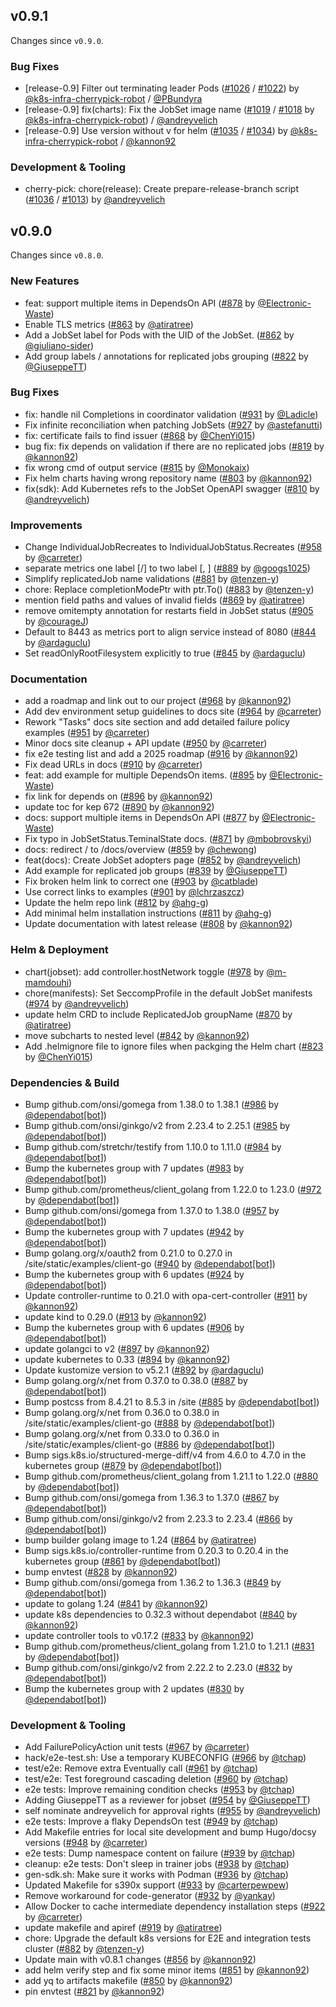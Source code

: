 ## v0.9.1

Changes since `v0.9.0`.

### Bug Fixes

- \[release-0.9\] Filter out terminating leader Pods ([#1026](https://github.com/kubernetes-sigs/jobset/pull/1026) / [#1022](https://github.com/kubernetes-sigs/jobset/pull/1022)) by [@k8s-infra-cherrypick-robot](https://github.com/k8s-infra-cherrypick-robot) / [@PBundyra](https://github.com/PBundyra)
- \[release-0.9\] fix(charts): Fix the JobSet image name ([#1019](https://github.com/kubernetes-sigs/jobset/pull/1019) / [#1018](https://github.com/kubernetes-sigs/jobset/pull/1018) by [@k8s-infra-cherrypick-robot](https://github.com/k8s-infra-cherrypick-robot)) / [@andreyvelich](https://github.com/andreyvelich)
- \[release-0.9\] Use version without v for helm ([#1035](https://github.com/kubernetes-sigs/jobset/pull/1035) / [#1034](https://github.com/kubernetes-sigs/jobset/pull/1034)) by [@k8s-infra-cherrypick-robot](https://github.com/k8s-infra-cherrypick-robot) / [@kannon92](https://github.com/kannon92)

### Development & Tooling

- cherry-pick: chore(release): Create prepare-release-branch script ([#1036](https://github.com/kubernetes-sigs/jobset/pull/1036) / [#1013](https://github.com/kubernetes-sigs/jobset/pull/1013)) by [@andreyvelich](https://github.com/andreyvelich)

## v0.9.0

Changes since `v0.8.0`.

### New Features

- feat: support multiple items in DependsOn API ([#878](https://github.com/kubernetes-sigs/jobset/pull/878) by [@Electronic-Waste](https://github.com/Electronic-Waste))
- Enable TLS metrics ([#863](https://github.com/kubernetes-sigs/jobset/pull/863) by [@atiratree](https://github.com/atiratree))
- Add a JobSet label for Pods with the UID of the JobSet. ([#862](https://github.com/kubernetes-sigs/jobset/pull/862) by [@giuliano-sider](https://github.com/giuliano-sider))
- Add group labels / annotations for replicated jobs grouping ([#822](https://github.com/kubernetes-sigs/jobset/pull/822) by [@GiuseppeTT](https://github.com/GiuseppeTT))

### Bug Fixes

- fix: handle nil Completions in coordinator validation ([#931](https://github.com/kubernetes-sigs/jobset/pull/931) by [@Ladicle](https://github.com/Ladicle))
- Fix infinite reconciliation when patching JobSets ([#927](https://github.com/kubernetes-sigs/jobset/pull/927) by [@astefanutti](https://github.com/astefanutti))
- fix: certificate fails to find issuer ([#868](https://github.com/kubernetes-sigs/jobset/pull/868) by [@ChenYi015](https://github.com/ChenYi015))
- bug fix: fix depends on validation if there are no replicated jobs ([#819](https://github.com/kubernetes-sigs/jobset/pull/819) by [@kannon92](https://github.com/kannon92))
- fix wrong cmd of output service ([#815](https://github.com/kubernetes-sigs/jobset/pull/815) by [@Monokaix](https://github.com/Monokaix))
- Fix helm charts having wrong repository name ([#803](https://github.com/kubernetes-sigs/jobset/pull/803) by [@kannon92](https://github.com/kannon92))
- fix(sdk): Add Kubernetes refs to the JobSet OpenAPI swagger ([#810](https://github.com/kubernetes-sigs/jobset/pull/810) by [@andreyvelich](https://github.com/andreyvelich))

### Improvements

- Change IndividualJobRecreates to IndividualJobStatus.Recreates ([#958](https://github.com/kubernetes-sigs/jobset/pull/958) by [@carreter](https://github.com/carreter))
- separate metrics one label [<name>/<namespace>] to two label [<name>, <namespace>] ([#889](https://github.com/kubernetes-sigs/jobset/pull/889) by [@googs1025](https://github.com/googs1025))
- Simplify replicatedJob name validations ([#881](https://github.com/kubernetes-sigs/jobset/pull/881) by [@tenzen-y](https://github.com/tenzen-y))
- chore: Replace completionModePtr with ptr.To() ([#883](https://github.com/kubernetes-sigs/jobset/pull/883) by [@tenzen-y](https://github.com/tenzen-y))
- mention field paths and values of invalid fields ([#869](https://github.com/kubernetes-sigs/jobset/pull/869) by [@atiratree](https://github.com/atiratree))
- remove omitempty annotation for restarts field in JobSet status ([#905](https://github.com/kubernetes-sigs/jobset/pull/905) by [@courageJ](https://github.com/courageJ))
- Default to 8443 as metrics port to align service instead of 8080 ([#844](https://github.com/kubernetes-sigs/jobset/pull/844) by [@ardaguclu](https://github.com/ardaguclu))
- Set readOnlyRootFilesystem explicitly to true ([#845](https://github.com/kubernetes-sigs/jobset/pull/845) by [@ardaguclu](https://github.com/ardaguclu))

### Documentation

- add a roadmap and link out to our project ([#968](https://github.com/kubernetes-sigs/jobset/pull/968) by [@kannon92](https://github.com/kannon92))
- Add dev environment setup guidelines to docs site ([#964](https://github.com/kubernetes-sigs/jobset/pull/964) by [@carreter](https://github.com/carreter))
- Rework "Tasks" docs site section and add detailed failure policy examples ([#951](https://github.com/kubernetes-sigs/jobset/pull/951) by [@carreter](https://github.com/carreter))
- Minor docs site cleanup + API update ([#950](https://github.com/kubernetes-sigs/jobset/pull/950) by [@carreter](https://github.com/carreter))
- fix e2e testing list and add a 2025 roadmap ([#916](https://github.com/kubernetes-sigs/jobset/pull/916) by [@kannon92](https://github.com/kannon92))
- Fix dead URLs in docs ([#910](https://github.com/kubernetes-sigs/jobset/pull/910) by [@carreter](https://github.com/carreter))
- feat: add example for multiple DependsOn items. ([#895](https://github.com/kubernetes-sigs/jobset/pull/895) by [@Electronic-Waste](https://github.com/Electronic-Waste))
- fix link for depends on ([#896](https://github.com/kubernetes-sigs/jobset/pull/896) by [@kannon92](https://github.com/kannon92))
- update toc for kep 672 ([#890](https://github.com/kubernetes-sigs/jobset/pull/890) by [@kannon92](https://github.com/kannon92))
- docs: support multiple items in DependsOn API ([#877](https://github.com/kubernetes-sigs/jobset/pull/877) by [@Electronic-Waste](https://github.com/Electronic-Waste))
- Fix typo in JobSetStatus.TeminalState docs. ([#871](https://github.com/kubernetes-sigs/jobset/pull/871) by [@mbobrovskyi](https://github.com/mbobrovskyi))
- docs: redirect / to /docs/overview ([#859](https://github.com/kubernetes-sigs/jobset/pull/859) by [@chewong](https://github.com/chewong))
- feat(docs): Create JobSet adopters page ([#852](https://github.com/kubernetes-sigs/jobset/pull/852) by [@andreyvelich](https://github.com/andreyvelich))
- Add example for replicated job groups ([#839](https://github.com/kubernetes-sigs/jobset/pull/839) by [@GiuseppeTT](https://github.com/GiuseppeTT))
- Fix broken helm link to correct one ([#903](https://github.com/kubernetes-sigs/jobset/pull/903) by [@catblade](https://github.com/catblade))
- Use correct links to examples ([#901](https://github.com/kubernetes-sigs/jobset/pull/901) by [@lchrzaszcz](https://github.com/lchrzaszcz))
- Update the helm repo link ([#812](https://github.com/kubernetes-sigs/jobset/pull/812) by [@ahg-g](https://github.com/ahg-g))
- Add minimal helm installation instructions ([#811](https://github.com/kubernetes-sigs/jobset/pull/811) by [@ahg-g](https://github.com/ahg-g))
- Update documentation with latest release ([#808](https://github.com/kubernetes-sigs/jobset/pull/808) by [@kannon92](https://github.com/kannon92))

### Helm & Deployment

- chart(jobset): add controller.hostNetwork toggle ([#978](https://github.com/kubernetes-sigs/jobset/pull/978) by [@m-mamdouhi](https://github.com/m-mamdouhi))
- chore(manifests): Set SeccompProfile in the default JobSet manifests ([#974](https://github.com/kubernetes-sigs/jobset/pull/974) by [@andreyvelich](https://github.com/andreyvelich))
- update helm CRD to include ReplicatedJob groupName ([#870](https://github.com/kubernetes-sigs/jobset/pull/870) by [@atiratree](https://github.com/atiratree))
- move subcharts to nested level ([#842](https://github.com/kubernetes-sigs/jobset/pull/842) by [@kannon92](https://github.com/kannon92))
- Add .helmignore file to ignore files when packging the Helm chart ([#823](https://github.com/kubernetes-sigs/jobset/pull/823) by [@ChenYi015](https://github.com/ChenYi015))

### Dependencies & Build

- Bump github.com/onsi/gomega from 1.38.0 to 1.38.1 ([#986](https://github.com/kubernetes-sigs/jobset/pull/986) by [@dependabot[bot]](https://github.com/apps/dependabot))
- Bump github.com/onsi/ginkgo/v2 from 2.23.4 to 2.25.1 ([#985](https://github.com/kubernetes-sigs/jobset/pull/985) by [@dependabot[bot]](https://github.com/apps/dependabot))
- Bump github.com/stretchr/testify from 1.10.0 to 1.11.0 ([#984](https://github.com/kubernetes-sigs/jobset/pull/984) by [@dependabot[bot]](https://github.com/apps/dependabot))
- Bump the kubernetes group with 7 updates ([#983](https://github.com/kubernetes-sigs/jobset/pull/983) by [@dependabot[bot]](https://github.com/apps/dependabot))
- Bump github.com/prometheus/client_golang from 1.22.0 to 1.23.0 ([#972](https://github.com/kubernetes-sigs/jobset/pull/972) by [@dependabot[bot]](https://github.com/apps/dependabot))
- Bump github.com/onsi/gomega from 1.37.0 to 1.38.0 ([#957](https://github.com/kubernetes-sigs/jobset/pull/957) by [@dependabot[bot]](https://github.com/apps/dependabot))
- Bump the kubernetes group with 7 updates ([#942](https://github.com/kubernetes-sigs/jobset/pull/942) by [@dependabot[bot]](https://github.com/apps/dependabot))
- Bump golang.org/x/oauth2 from 0.21.0 to 0.27.0 in /site/static/examples/client-go ([#940](https://github.com/kubernetes-sigs/jobset/pull/940) by [@dependabot[bot]](https://github.com/apps/dependabot))
- Bump the kubernetes group with 6 updates ([#924](https://github.com/kubernetes-sigs/jobset/pull/924) by [@dependabot[bot]](https://github.com/apps/dependabot))
- Update controller-runtime to 0.21.0 with opa-cert-controller ([#911](https://github.com/kubernetes-sigs/jobset/pull/911) by [@kannon92](https://github.com/kannon92))
- update kind to 0.29.0 ([#913](https://github.com/kubernetes-sigs/jobset/pull/913) by [@kannon92](https://github.com/kannon92))
- Bump the kubernetes group with 6 updates ([#906](https://github.com/kubernetes-sigs/jobset/pull/906) by [@dependabot[bot]](https://github.com/apps/dependabot))
- update golangci to v2 ([#897](https://github.com/kubernetes-sigs/jobset/pull/897) by [@kannon92](https://github.com/kannon92))
- update kubernetes to 0.33 ([#894](https://github.com/kubernetes-sigs/jobset/pull/894) by [@kannon92](https://github.com/kannon92))
- Update kustomize version to v5.2.1 ([#892](https://github.com/kubernetes-sigs/jobset/pull/892) by [@ardaguclu](https://github.com/ardaguclu))
- Bump golang.org/x/net from 0.37.0 to 0.38.0 ([#887](https://github.com/kubernetes-sigs/jobset/pull/887) by [@dependabot[bot]](https://github.com/apps/dependabot))
- Bump postcss from 8.4.21 to 8.5.3 in /site ([#885](https://github.com/kubernetes-sigs/jobset/pull/885) by [@dependabot[bot]](https://github.com/apps/dependabot))
- Bump golang.org/x/net from 0.36.0 to 0.38.0 in /site/static/examples/client-go ([#888](https://github.com/kubernetes-sigs/jobset/pull/888) by [@dependabot[bot]](https://github.com/apps/dependabot))
- Bump golang.org/x/net from 0.33.0 to 0.36.0 in /site/static/examples/client-go ([#886](https://github.com/kubernetes-sigs/jobset/pull/886) by [@dependabot[bot]](https://github.com/apps/dependabot))
- Bump sigs.k8s.io/structured-merge-diff/v4 from 4.6.0 to 4.7.0 in the kubernetes group ([#879](https://github.com/kubernetes-sigs/jobset/pull/879) by [@dependabot[bot]](https://github.com/apps/dependabot))
- Bump github.com/prometheus/client_golang from 1.21.1 to 1.22.0 ([#880](https://github.com/kubernetes-sigs/jobset/pull/880) by [@dependabot[bot]](https://github.com/apps/dependabot))
- Bump github.com/onsi/gomega from 1.36.3 to 1.37.0 ([#867](https://github.com/kubernetes-sigs/jobset/pull/867) by [@dependabot[bot]](https://github.com/apps/dependabot))
- Bump github.com/onsi/ginkgo/v2 from 2.23.3 to 2.23.4 ([#866](https://github.com/kubernetes-sigs/jobset/pull/866) by [@dependabot[bot]](https://github.com/apps/dependabot))
- bump builder golang image to 1.24 ([#864](https://github.com/kubernetes-sigs/jobset/pull/864) by [@atiratree](https://github.com/atiratree))
- Bump sigs.k8s.io/controller-runtime from 0.20.3 to 0.20.4 in the kubernetes group ([#861](https://github.com/kubernetes-sigs/jobset/pull/861) by [@dependabot[bot]](https://github.com/apps/dependabot))
- bump envtest ([#828](https://github.com/kubernetes-sigs/jobset/pull/828) by [@kannon92](https://github.com/kannon92))
- Bump github.com/onsi/gomega from 1.36.2 to 1.36.3 ([#849](https://github.com/kubernetes-sigs/jobset/pull/849) by [@dependabot[bot]](https://github.com/apps/dependabot))
- update to golang 1.24 ([#841](https://github.com/kubernetes-sigs/jobset/pull/841) by [@kannon92](https://github.com/kannon92))
- update k8s dependencies to 0.32.3 without dependabot ([#840](https://github.com/kubernetes-sigs/jobset/pull/840) by [@kannon92](https://github.com/kannon92))
- update controller tools to v0.17.2 ([#833](https://github.com/kubernetes-sigs/jobset/pull/833) by [@kannon92](https://github.com/kannon92))
- Bump github.com/prometheus/client_golang from 1.21.0 to 1.21.1 ([#831](https://github.com/kubernetes-sigs/jobset/pull/831) by [@dependabot[bot]](https://github.com/apps/dependabot))
- Bump github.com/onsi/ginkgo/v2 from 2.22.2 to 2.23.0 ([#832](https://github.com/kubernetes-sigs/jobset/pull/832) by [@dependabot[bot]](https://github.com/apps/dependabot))
- Bump the kubernetes group with 2 updates ([#830](https://github.com/kubernetes-sigs/jobset/pull/830) by [@dependabot[bot]](https://github.com/apps/dependabot))

### Development & Tooling

- Add FailurePolicyAction unit tests ([#967](https://github.com/kubernetes-sigs/jobset/pull/967) by [@carreter](https://github.com/carreter))
- hack/e2e-test.sh: Use a temporary KUBECONFIG ([#966](https://github.com/kubernetes-sigs/jobset/pull/966) by [@tchap](https://github.com/tchap))
- test/e2e: Remove extra Eventually call ([#961](https://github.com/kubernetes-sigs/jobset/pull/961) by [@tchap](https://github.com/tchap))
- test/e2e: Test foreground cascading deletion ([#960](https://github.com/kubernetes-sigs/jobset/pull/960) by [@tchap](https://github.com/tchap))
- e2e tests: Improve remaining condition checks ([#953](https://github.com/kubernetes-sigs/jobset/pull/953) by [@tchap](https://github.com/tchap))
- Adding GiuseppeTT as a reviewer for jobset ([#954](https://github.com/kubernetes-sigs/jobset/pull/954) by [@GiuseppeTT](https://github.com/GiuseppeTT))
- self nominate andreyvelich for approval rights ([#955](https://github.com/kubernetes-sigs/jobset/pull/955) by [@andreyvelich](https://github.com/andreyvelich))
- e2e tests: Improve a flaky DependsOn test ([#949](https://github.com/kubernetes-sigs/jobset/pull/949) by [@tchap](https://github.com/tchap))
- Add Makefile entries for local site development and bump Hugo/docsy versions ([#948](https://github.com/kubernetes-sigs/jobset/pull/948) by [@carreter](https://github.com/carreter))
- e2e tests: Dump namespace content on failure ([#939](https://github.com/kubernetes-sigs/jobset/pull/939) by [@tchap](https://github.com/tchap))
- cleanup: e2e tests: Don't sleep in trainer jobs ([#938](https://github.com/kubernetes-sigs/jobset/pull/938) by [@tchap](https://github.com/tchap))
- gen-sdk.sh: Make sure it works with Podman ([#936](https://github.com/kubernetes-sigs/jobset/pull/936) by [@tchap](https://github.com/tchap))
- Updated Makefile for s390x support ([#933](https://github.com/kubernetes-sigs/jobset/pull/933) by [@carterpewpew](https://github.com/carterpewpew))
- Remove workaround for code-generator ([#932](https://github.com/kubernetes-sigs/jobset/pull/932) by [@yankay](https://github.com/yankay))
- Allow Docker to cache intermediate dependency installation steps ([#922](https://github.com/kubernetes-sigs/jobset/pull/922) by [@carreter](https://github.com/carreter))
- update makefile and apiref ([#919](https://github.com/kubernetes-sigs/jobset/pull/919) by [@atiratree](https://github.com/atiratree))
- chore: Upgrade the default k8s versions for E2E and integration tests cluster ([#882](https://github.com/kubernetes-sigs/jobset/pull/882) by [@tenzen-y](https://github.com/tenzen-y))
- Update main with v0.8.1 changes ([#856](https://github.com/kubernetes-sigs/jobset/pull/856) by [@kannon92](https://github.com/kannon92))
- add helm verify step and fix some minor items ([#851](https://github.com/kubernetes-sigs/jobset/pull/851) by [@kannon92](https://github.com/kannon92))
- add yq to artifacts makefile ([#850](https://github.com/kubernetes-sigs/jobset/pull/850) by [@kannon92](https://github.com/kannon92))
- pin envtest ([#821](https://github.com/kubernetes-sigs/jobset/pull/821) by [@kannon92](https://github.com/kannon92))
